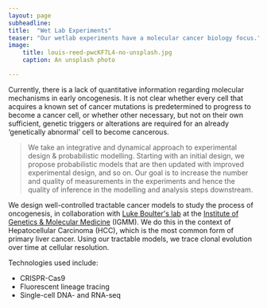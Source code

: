 ```yaml
---
layout: page
subheadline:
title:  "Wet Lab Experiments"
teaser: "Our wetlab experiments have a molecular cancer biology focus."
image:
    title: louis-reed-pwcKF7L4-no-unsplash.jpg
    caption: An unsplash photo

---
```

Currently, there is a lack of quantitative information regarding molecular mechanisms in early oncogenesis. 
It is not clear whether every cell that acquires a known set of cancer mutations is predetermined to progress to become a cancer cell, or whether other necessary, but not on their own sufficient, genetic triggers or alterations are required for an already ‘genetically abnormal’ cell to become cancerous. 

> <span class="teaser">We take an integrative and dynamical approach to experimental design & probabilistic modelling. Starting with an initial design, we propose probabilistic models that are then updated with improved experimental design, and so on. Our goal is to increase the number and quality of measurements in the experiments and hence the quality of inference in the modelling and analysis steps downstream.</span>

We design well-controlled tractable cancer models to study the process of oncogenesis, in collaboration with [Luke Boulter's lab][2] at the [Institute of Genetics & Molecular Medicine][1] (IGMM). We do this in the context of Hepatocellular Carcinoma (HCC), which is the most common form of primary liver cancer. Using our tractable models, we trace clonal evolution over time at cellular resolution.

Technologies used include: 	
* CRISPR-Cas9
* Fluorescent lineage tracing
* Single-cell DNA- and RNA-seq



 [1]: https://www.ed.ac.uk/igmm
 [2]: https://www.ed.ac.uk/mrc-human-genetics-unit/research/boulter-group

